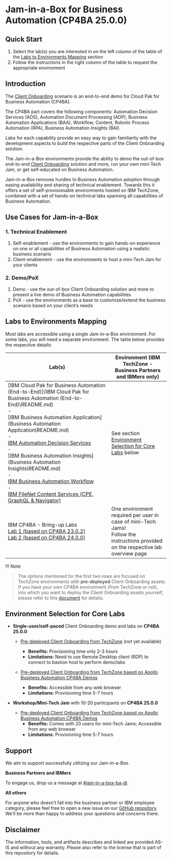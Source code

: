 # Jam-in-a-Box for Business Automation (CP4BA 25.0.0)

## Quick Start

1. Select the lab(s) you are interested in on the left column of the table of the [Labs to Environments Mapping](#labs-to-environments-mapping) section
2. Follow the instructions in the right column of the table to request the appropriate environment



## Introduction

The <a href="https://github.com/IBM/cp4ba-client-onboarding-scenario" target="_blank">Client Onboarding</a> scenario is an end-to-end demo for Cloud Pak for Business Automation (CP4BA). 

The CP4BA part covers the following components: Automation Decision Services (ADS), Automation Document Processing (ADP), Business Automation Applications (BAA), Workflow, Content, Robotic Process Automation (RPA), Business Automation Insights (BAI).

Labs for each capability provide an easy way to gain familiarity with the development aspects to build the respective parts of the Client Onboarding solution.

The Jam-in-a-Box environments provide the ability to demo the out-of-box end-to-end <a href="https://github.com/IBM/cp4ba-client-onboarding-scenario" target="_blank">Client Onboarding</a> solution and more, run your own mini-Tech Jam, or get self-educated on Business Automation.

Jam-in-a-Box removes hurdles to Business Automation adoption through easing availability and sharing of technical enablement. Towards this it offers a set of self-provisionable environments hosted on IBM TechZone, combined with a set of hands-on technical labs spanning all capabilities of Business Automation.



## Use Cases for Jam-in-a-Box

### 1. Technical Enablement

1. Self-enablement - use the environments to gain hands-on experience on one or all capabilities of Business Automation using a realistic business scenario
2. Client-enablement - use the environments to host a mini-Tech Jam for your clients

### 2. Demo/PoX

1. Demo - use the out-of-box Client Onboarding solution and more to present a live demo of Business Automation capabilities
2. PoX - use the environments as a base to customize/extend the business scenario based on your client’s needs



## Labs to Environments Mapping

Most labs are accessible using a single Jam-in-a-Box environment. For some labs, you will need a separate environment. The table below provides the respective details:

| Lab(s)                                                       | Environment (IBM TechZone - Business Partners and IBMers only) |
| ------------------------------------------------------------ | ------------------------------------------------------------ |
| [IBM Cloud Pak for Business Automation (End-to-End)](IBM Cloud Pak for Business Automation (End-to-End)\README.md) <br/>-<br/>[IBM Business Automation Application](Business Automation Application\README.md) <br/>-<br/>[IBM Automation Decision Services](Decisions\README.md) <br/>-<br/>[IBM Business Automation Insights](Business Automation Insights\README.md)<br/>-<br/>[IBM Business Automation Workflow](Workflow\README.md)<br/>-<br/>[IBM FileNet Content Services (CPE, GraphQL & Navigator)](Content\README.md) | See section [Environment Selection for Core Labs](#environment-selection-for-core-labs) below |
| IBM CP4BA - Bring-up Labs<br />[Lab 1 (based on CP4BA 23.0.2)](../23.0.2/Bring-up)<br />[Lab 2 (based on CP4BA 24.0.0)](../24.0.0/Bring-up) | One environment required per user in case of mini-Tech Jams!<br/>Follow the instructions provided on the respective lab overview page |

!!! Note
>
> The options mentioned for the first two rows are focused on TechZone environments with **pre-deployed** Client Onboarding assets. If you have your own CP4BA environment (from TechZone or not), into which you want to deploy the Client Onboarding assets yourself, please refer to this [document](Solutions/Client%20Onboarding/README_2500_SelfDeploy.md) for details.



## Environment Selection for Core Labs

- **Single-user/self-paced** Client Onboarding demo and labs on **CP4BA 25.0.0**
  
    - [Pre-deployed Client Onboarding from TechZone](Solutions/Client%20Onboarding/README.md) (not yet available)
        - **Benefits:** Provisioning time only 2-3 hours
        - **Limitations:** Need to use Remote Desktop client (RDP) to connect to bastion host to perform demo/labs
    
    
    - [Pre-deployed Client Onboarding from TechZone based on Apollo Business Automation CP4BA Demos](Solutions/Client%20Onboarding/README_2500_ApolloBA_CP4BADemos.md)
        - **Benefits:** Accessible from any web browser
        - **Limitations:** Provisioning time 5-7 hours
    
- **Workshop/Mini-Tech Jam** with 10-20 participants on **CP4BA 25.0.0**

    - [Pre-deployed Client Onboarding from TechZone based on Apollo Business Automation CP4BA Demos](Solutions/Client%20Onboarding/README_2500_ApolloBA_CP4BADemos.md)
        - **Benefits:** Comes with 20 users for mini-Tech Jams; Accessible from any web browser
        - **Limitations:** Provisioning time 5-7 hours



## Support

We aim to support successfully utilizing our Jam-in-a-Box.

**Business Partners and IBMers**

To engage us, drop us a message at <a href='https://ibm-cloudpak-partners.slack.com/archives/C04SMFNLA3T' target = '_blank'>#jam-in-a-box-ba-dl</a>.

**All others**

For anyone who doesn’t fall into the business partner or IBM employee category, please feel free to open a new issue on our <a href="https://github.com/IBM/cp4ba-jam-in-a-box/issues" target="_blank">GitHub repository</a>. We’ll be more than happy to address your questions and concerns there.



## Disclaimer

The information, tools, and artifacts describes and linked are provided AS-IS and without any warranty. Please also refer to the license that is part of this repository for details.
